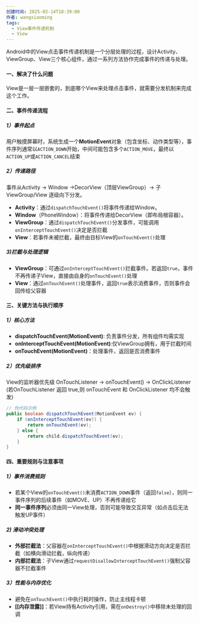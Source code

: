 ```yaml
---
创建时间: 2025-03-14T18:39:00
作者: wangxiaoming
tags:
  - View事件传递机制
  - View
---
```

Android中的View点击事件传递机制是一个分层处理的过程，设计Activity、ViewGroup、View三个核心组件，通过一系列方法协作完成事件的传递与处理。

#### 一、解决了什么问题
View是一层一层嵌套的，到底哪个View来处理点击事件，就需要分发机制来完成这个工作。
#### 二、事件传递流程
##### 1）事件起点
用户触摸屏幕时，系统生成一个**MotionEvent**对象（包含坐标、动作类型等），事件序列通常以`ACTION_DOWN`开始，中间可能包含多个`ACTION_MOVE`，最终以`ACTION_UP`或`ACTION_CANCEL`结束

##### 2）传递路径
事件从Activity -> Window ->DecorView（顶层ViewGroup）-> 子ViewGroup/View 逐级向下分发。
- ​**Activity**：通过`dispatchTouchEvent()`将事件传递给Window。
- ​**Window**​（PhoneWindow）：将事件传递给DecorView（即布局根容器）。
- ​**ViewGroup**：通过`dispatchTouchEvent()`分发事件，可能调用`onInterceptTouchEvent()`决定是否拦截
- ​**View**：若事件未被拦截，最终由目标View的`onTouchEvent()`处理

##### 3)拦截与处理逻辑
- ​**ViewGroup**：可通过`onInterceptTouchEvent()`拦截事件。若返回`true`，事件不再传递子View，直接由自身的`onTouchEvent()`处理
- ​**View**：通过`onTouchEvent()`处理事件，返回`true`表示消费事件，否则事件会回传给父容器

#### 三、关键方法与执行顺序
##### 1）核心方法
- **dispatchTouchEvent(MotionEvent)**: 负责事件分发，所有组件均需实现
- **onInterceptTouchEvent(MotionEvent)**:仅ViewGroup拥有，用于拦截时间
- **onTouchEvent(MotionEvent)**：处理事件，返回是否消费事件
##### 2）优先级排序
View的监听器优先级
OnTouchListener -> onTouchEvent() -> OnClickListener
(若OnTouchListener 返回 true,则 onTouchEvent 和 OnClickListener 均不会触发)

```java
// 伪代码示例
public boolean dispatchTouchEvent(MotionEvent ev) {
    if (onInterceptTouchEvent(ev)) {
        return onTouchEvent(ev);
    } else {
        return child.dispatchTouchEvent(ev);
    }
}
```

#### 四、重要规则与注意事项
##### 1）事件消费规则
- 若某个View的`onTouchEvent()`未消费`ACTION_DOWN`事件（返回`false`），则同一事件序列的后续事件（如MOVE、UP）不再传递给它
- ​**同一事件序列**必须由同一View处理，否则可能导致交互异常（如点击后无法触发UP事件）

##### 2) 滑动冲突处理
- ​**外部拦截法**：父容器在`onInterceptTouchEvent()`中根据滑动方向决定是否拦截（如横向滑动拦截，纵向传递）
- ​**内部拦截法**：子View通过`requestDisallowInterceptTouchEvent()`强制父容器不拦截事件

##### 3）性能与内存优化
- 避免在`onTouchEvent()`中执行耗时操作，防止主线程卡顿
- ​**[[内存泄露]]**：若View持有Activity引用，需在`onDestroy()`中移除未处理的回调 